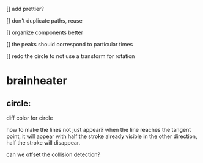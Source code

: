 [] add prettier?

[] don't duplicate paths, reuse

[] organize components better

[] the peaks should correspond to particular times

[] redo the circle to not use a transform for rotation
# brainheater

## circle:

diff color for circle

how to make the lines not just appear?
when the line reaches the tangent point,
it will appear with half the stroke already visible
in the other direction, half the stroke will disappear.

can we offset the collision detection?